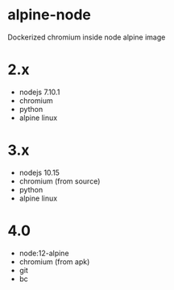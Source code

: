 # alpine-node

Dockerized chromium inside node alpine image

# 2.x

- nodejs 7.10.1
- chromium
- python
- alpine linux

# 3.x

- nodejs 10.15
- chromium (from source)
- python
- alpine linux

# 4.0

- node:12-alpine
- chromium (from apk)
- git
- bc
